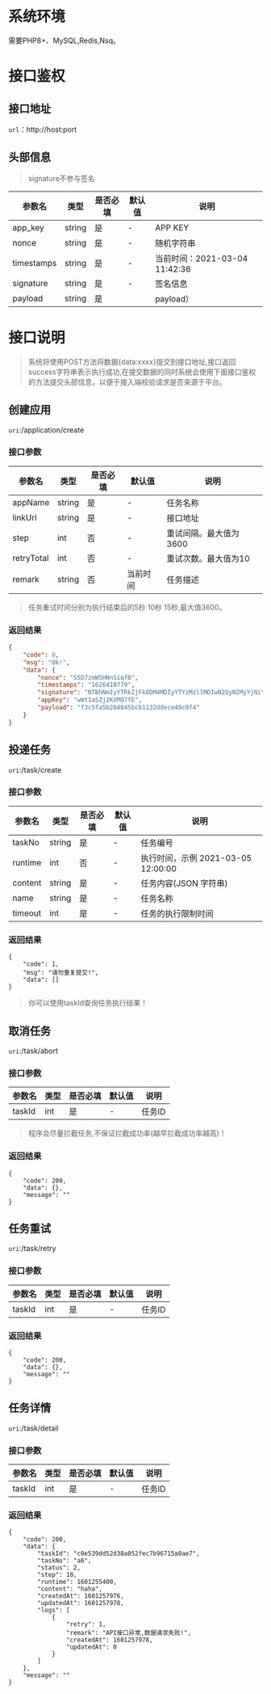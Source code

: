 # 系统环境

需要PHP8+、MySQL,Redis,Nsq。

# 接口鉴权

## 接口地址

`url`：http://host:port

## 头部信息

> signature不参与签名

| 参数名     | 类型     | 是否必填 | 默认值 | 说明      |
|---------|--------|------|-----|---------|
| app_key | string | 是    | -   | APP KEY |
| nonce | string | 是    | -   | 随机字符串 |
| timestamps | string | 是    | -   | 当前时间：2021-03-04 11:42:36 |
| signature | string | 是    | -   | 签名信息 |
| payload | string | 是    |   | payload） |


# 接口说明

> 系统将使用POST方法将数据{data:xxxx}提交到接口地址,接口返回success字符串表示执行成功,在提交数据的同时系统会使用下面接口鉴权的方法提交头部信息，以便于接入端校验请求是否来源于平台。

## 创建应用

`uri`:/application/create

### 接口参数

| 参数名     | 类型     | 是否必填 | 默认值 | 说明      |
|---------|--------|------|-----|---------|
| appName | string | 是    | -   | 任务名称 |
| linkUrl | string | 是    | -   | 接口地址 |
| step | int | 否    | -   | 重试间隔。最大值为3600 |
| retryTotal | int | 否    | -   | 重试次数。最大值为10 |
| remark | string | 否    |  当前时间   | 任务描述|

> 任务重试时间分别为执行结束后的5秒 10秒 15秒,最大值3600。

### 返回结果

```json
{
    "code": 0,
    "msg": "Ok!",
    "data": {
        "nonce": "S5D7zmW5HNnSiqf0",
        "timestamps": "1626418779",
        "signature": "NTBhNmIyYTRkZjFkODM4MDIyYTYzMzllMDIwN2QyN2MyYjNiYzg3YjM0ODc1YWNiZWZlOGQxZGU0MmE4NzgxMg==",
        "appKey": "wWt1aSZj2KXMO7fE",
        "payload": "f3c5fa5b2b4045bcb1132ddece49c0f4"
    }
}
```

## 投递任务

`uri`:/task/create

### 接口参数

| 参数名     | 类型     | 是否必填 | 默认值 | 说明      |
|---------|--------|------|-----|---------|
| taskNo | string | 是    | -   | 任务编号 |
| runtime | int | 否    | -   | 执行时间，示例 2021-03-05 12:00:00 |
| content | string | 是    | -   | 任务内容(JSON 字符串) |
| name | string | 是    | -   | 任务名称 |
| timeout | int | 是    | -   | 任务的执行限制时间 |

### 返回结果

```
{
    "code": 1,
    "msg": "请勿重复提交!",
    "data": []
}
```

> 你可以使用taskId查询任务执行结果！

## 取消任务

`uri`:/task/abort

### 接口参数

| 参数名     | 类型     | 是否必填 | 默认值 | 说明      |
|---------|--------|------|-----|---------|
| taskId | int | 是    | -   | 任务ID |

> 程序会尽量拦截任务,不保证拦截成功率(越早拦截成功率越高)！

### 返回结果

```
{
    "code": 200,
    "data": {},
    "message": ""
}
```

## 任务重试

`uri`:/task/retry

### 接口参数

| 参数名     | 类型     | 是否必填 | 默认值 | 说明      |
|---------|--------|------|-----|---------|
| taskId | int | 是    | -   | 任务ID |

### 返回结果

```
{
    "code": 200,
    "data": {},
    "message": ""
}
```

## 任务详情

`uri`:/task/detail

### 接口参数

| 参数名     | 类型     | 是否必填 | 默认值 | 说明      |
|---------|--------|------|-----|---------|
| taskId | int | 是    | -   | 任务ID |

### 返回结果

```
{
    "code": 200,
    "data": {
        "taskId": "c0e539dd52d38a052fec7b96715a0ae7",
        "taskNo": "a6",
        "status": 2,
        "step": 10,
        "runtime": 1601255400,
        "content": "haha",
        "createdAt": 1601257976,
        "updatedAt": 1601257978,
        "logs": [
            {
                "retry": 1,
                "remark": "API接口异常,数据请求失败!",
                "createdAt": 1601257978,
                "updatedAt": 0
            }
        ]
    },
    "message": ""
}
```
